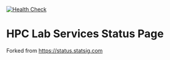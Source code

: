 [![Health Check](../../actions/workflows/health-check.yml/badge.svg)](../../actions/workflows/health-check.yml)

# HPC Lab Services Status Page

Forked from https://status.statsig.com

